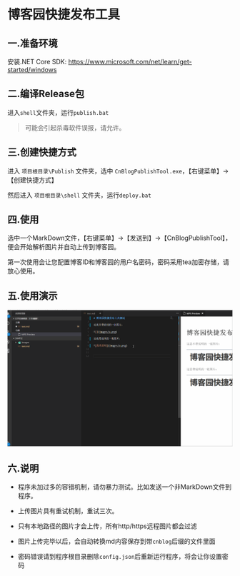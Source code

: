 ﻿# 博客园快捷发布工具

## 一.准备环境

安装.NET Core SDK: https://www.microsoft.com/net/learn/get-started/windows

## 二.编译Release包

进入`shell`文件夹，运行`publish.bat`

>可能会引起杀毒软件误报，请允许。

## 三.创建快捷方式

进入 `项目根目录\Publish` 文件夹，选中 `CnBlogPublishTool.exe`，【右键菜单】->【创建快捷方式】

然后进入 `项目根目录\shell` 文件夹，运行`deploy.bat`

## 四.使用

选中一个MarkDown文件，【右键菜单】->【发送到】->【CnBlogPublishTool】，便会开始解析图片并自动上传到博客园。

第一次使用会让您配置博客ID和博客园的用户名密码，密码采用tea加密存储，请放心使用。

## 五.使用演示

![](assets/ys.gif)

## 六.说明

- 程序未加过多的容错机制，请勿暴力测试。比如发送一个非MarkDown文件到程序。

- 上传图片具有重试机制，重试三次。

- 只有本地路径的图片才会上传，所有http/https远程图片都会过滤

- 图片上传完毕以后，会自动转换md内容保存到带`cnblog`后缀的文件里面

- 密码错误请到程序根目录删除`config.json`后重新运行程序，将会让你设置密码




